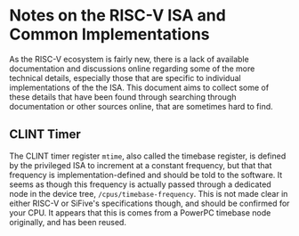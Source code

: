 # Notes on the RISC-V ISA and Common Implementations

As the RISC-V ecosystem is fairly new, there is a lack of available documentation and discussions online regarding some of the more technical details, especially those that are specific to individual implementations of the the ISA. This document aims to collect some of these details that have been found through searching through documentation or other sources online, that are sometimes hard to find.

## CLINT Timer
The CLINT timer register `mtime`, also called the timebase register, is defined by the privileged ISA to increment at a constant frequency, but that that frequency is implementation-defined and should be told to the software. It seems as though this frequency is actually passed through a dedicated node in the device tree, `/cpus/timebase-frequency`. This is not made clear in either RISC-V or SiFive's specifications though, and should be confirmed for your CPU. It appears that this is comes from a PowerPC timebase node originally, and has been reused.
